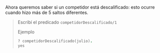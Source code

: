 Ahora queremos saber si un competidor  está descalificado: esto ocurre cuando hizo más de 5 saltos diferentes. 

> Escribí el predicado `competidorDescalificado/1`
>
> Ejemplo
> ```prolog
> ? competidorDescalificado(julio).
> yes
> ```
